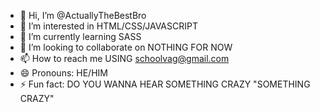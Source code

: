 - 👋 Hi, I’m @ActuallyTheBestBro
- 👀 I’m interested in HTML/CSS/JAVASCRIPT
- 🌱 I’m currently learning SASS
- 💞️ I’m looking to collaborate on NOTHING FOR NOW
- 📫 How to reach me USING schoolvag@gmail.com
- 😄 Pronouns: HE/HIM
- ⚡ Fun fact: DO YOU WANNA HEAR SOMETHING CRAZY "SOMETHING CRAZY"

<!---
ActuallyTheBestBro/ActuallyTheBestBro is a ✨ special ✨ repository because its `README.md` (this file) appears on your GitHub profile.
You can click the Preview link to take a look at your changes.
--->

